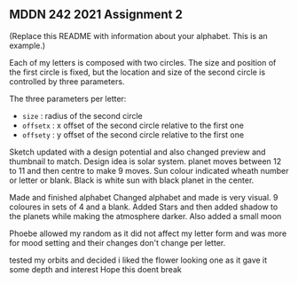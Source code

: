 ## MDDN 242 2021 Assignment 2

(Replace this README with information about your alphabet. This is an example.)

Each of my letters is composed with two circles. The size and position of the first circle is fixed, but the location and size of the second circle is controlled by three parameters.

The three parameters per letter:
  * `size` : radius of the second circle
  * `offsetx` : x offset of the second circle relative to the first one
  * `offsety` : y offset of the second circle relative to the first one

Sketch updated with a design potential and also changed preview and thumbnail to match. Design idea is solar system. planet moves between 12 to 11 and then centre to make 9 moves. Sun colour indicated wheath number or letter or blank. Black is white sun with black planet in the center.

Made and finished alphabet
Changed alphabet and made is very visual. 9 coloures in sets of 4 and a blank.
Added Stars and then added shadow to the planets while making the atmosphere darker. Also added a small moon


Phoebe allowed my random as it did not affect my letter form and was more for mood setting and their changes don't change per letter.

tested my orbits and decided i liked the flower looking one as it gave it some depth and interest
Hope this doent break